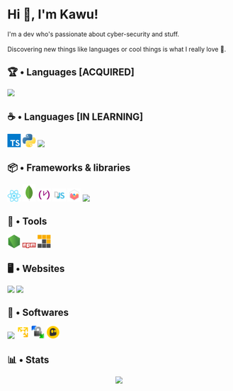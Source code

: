 <h1>Hi 👋, I'm Kawu!</h1>
<p>
I'm a dev who's passionate about cyber-security and stuff.
<br>
<br>
Discovering new things like languages or cool things is what I really love 🗿.
</p>

## 🏆 • Languages [ACQUIRED]
<a title="Javascript" href="https://devdocs.io/javascript/"><img width="30" src="https://raw.githubusercontent.com/Kawuuu/kawuuu/main/src/images/Javascript.png"></a>

## ☕ • Languages [IN LEARNING]
<a title="Typescript" href="https://www.typescriptlang.org/"><img width="30" src="https://github.com/xkawu/xkawu/blob/main/src/images/Typescript.png"></a>
<a title="Python" href="https://www.python.org/"><img width="30" src="https://raw.githubusercontent.com/levraiKawu/levraiKawu/main/src/images/Python.png"></a>
<a title="Rust" href="https://www.rust-lang.org/"><img width="30" src="https://raw.githubusercontent.com/LeVraiKawu/LeVraiKawu/main/src/images/Rust.png"></a>

## 📦 • Frameworks & libraries
<a title="React" href="https://reactjs.org/"><img width="30" src="https://raw.githubusercontent.com/levraiKawu/levraiKawu/main/src/images/React.png"></a>
<a title="MongoDB" href="https://www.mongodb.com/"><img width="30" src="https://raw.githubusercontent.com/levraiKawu/levraiKawu/main/src/images/MongoDB.png"></a>
<a title="DateFNS" href="https://date-fns.org/"><img width="30" src="https://raw.githubusercontent.com/levraiKawu/levraiKawu/main/src/images/DateFNS.png"></a>
<a title="Discord.JS" href="https://discord.js.org/"><img width="30" src="https://raw.githubusercontent.com/levraiKawu/levraiKawu/main/src/images/DiscordJS.png"></a>
<a title="Chart.JS" href="https://www.chartjs.org/"><img width="30" src="https://raw.githubusercontent.com/levraiKawu/levraiKawu/main/src/images/ChartJS.png"></a>
<a title="Socket.io" href="https://socket.io/"><img width="30" src="https://raw.githubusercontent.com/LeVraiKawu/LeVraiKawu/main/src/images/Socket.io.png"></a>

## 🧰 • Tools
<a title="NodeJS" href="https://nodejs.org/"><img width="30" src="https://raw.githubusercontent.com/levraiKawu/levraiKawu/main/src/images/NodeJS.png"></a>
<a title="npm" href="https://www.npmjs.com/"><img width="30" src="https://raw.githubusercontent.com/levraiKawu/levraiKawu/main/src/images/npm.png"></a>
<a title="pnpm" href="https://pnpm.io/"><img width="30" src="https://raw.githubusercontent.com/levraiKawu/levraiKawu/main/src/images/pnpm.png"></a>

## 🖥 • Websites
<a title="A pretty good doc website" href="https://devdocs.io"><img width="30" src="https://www.google.com/s2/favicons?domain=devdocs.io&sz=30"/></a>
<a title="Good Dev Forum" href="https://dev.to"><img width="30" src="https://www.google.com/s2/favicons?domain=dev.to&sz=128"/></a>

## 💾 • Softwares
<a title="Visual Studio Code" href="https://code.visualstudio.com/"><img width="30" src="https://raw.githubusercontent.com/Kawuuu/kawuuu/main/src/images/Visual%20Studio%20Code.png"></a>
<a title="Vmware" href="https://www.vmware.com/"><img width="30" src="https://raw.githubusercontent.com/levraiKawu/levraiKawu/main/src/images/Vmware.png"></a>
<a title="WinSCP" href="https://winscp.net/"><img width="30" src="https://raw.githubusercontent.com/levraiKawu/levraiKawu/main/src/images/WinSCP.png"></a>
<a title="CyberGhost" href="https://www.cyberghostvpn.com/"><img width="30" src="https://raw.githubusercontent.com/levraiKawu/levraiKawu/main/src/images/CyberGhost.png"></a>

## 📊 • Stats
<div align="center" width="50">
	<img src="https://profile-counter.glitch.me/levraiKawu/count.svg">
</div>
